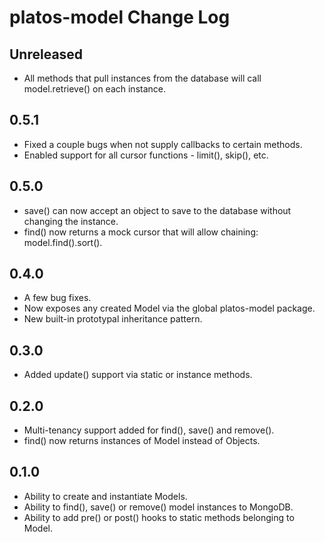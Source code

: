 # platos-model Change Log

## Unreleased
- All methods that pull instances from the database will call model.retrieve() on each instance.

## 0.5.1
- Fixed a couple bugs when not supply callbacks to certain methods.
- Enabled support for all cursor functions - limit(), skip(), etc.

## 0.5.0
- save() can now accept an object to save to the database without changing the instance.
- find() now returns a mock cursor that will allow chaining: model.find().sort().

## 0.4.0
- A few bug fixes.
- Now exposes any created Model via the global platos-model package.
- New built-in prototypal inheritance pattern.

## 0.3.0
- Added update() support via static or instance methods.

## 0.2.0
- Multi-tenancy support added for find(), save() and remove().
- find() now returns instances of Model instead of Objects.

## 0.1.0
- Ability to create and instantiate Models.
- Ability to find(), save() or remove() model instances to MongoDB.
- Ability to add pre() or post() hooks to static methods belonging to Model.